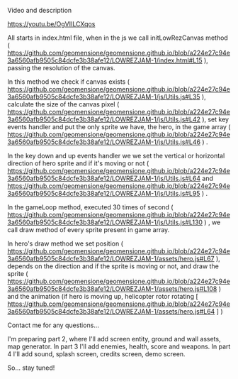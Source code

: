 Video and description

https://youtu.be/OgVIILCXqos

All starts in index.html file, when in the js we call initLowRezCanvas method ( https://github.com/geomensione/geomensione.github.io/blob/a224e27c94e3a6560afb9505c84dcfe3b38afe12/LOWREZJAM-1/index.html#L15 ), passing the resolution of the canvas.

In this method we check if canvas exists ( https://github.com/geomensione/geomensione.github.io/blob/a224e27c94e3a6560afb9505c84dcfe3b38afe12/LOWREZJAM-1/js/Utils.js#L35 ), calculate the size of the canvas pixel ( https://github.com/geomensione/geomensione.github.io/blob/a224e27c94e3a6560afb9505c84dcfe3b38afe12/LOWREZJAM-1/js/Utils.js#L42 ), set key events handler and put the only sprite we have, the hero, in the game array ( https://github.com/geomensione/geomensione.github.io/blob/a224e27c94e3a6560afb9505c84dcfe3b38afe12/LOWREZJAM-1/js/Utils.js#L46 ) .

In the key down and up events handler we we set the vertical or horizontal direction of hero sprite and if it's moving or not ( https://github.com/geomensione/geomensione.github.io/blob/a224e27c94e3a6560afb9505c84dcfe3b38afe12/LOWREZJAM-1/js/Utils.js#L64 and https://github.com/geomensione/geomensione.github.io/blob/a224e27c94e3a6560afb9505c84dcfe3b38afe12/LOWREZJAM-1/js/Utils.js#L95 ) .

In the gameLoop method, executed 30 times of second ( https://github.com/geomensione/geomensione.github.io/blob/a224e27c94e3a6560afb9505c84dcfe3b38afe12/LOWREZJAM-1/js/Utils.js#L130 ) , we call draw method of every sprite present in game array.

In hero's draw method we set position ( https://github.com/geomensione/geomensione.github.io/blob/a224e27c94e3a6560afb9505c84dcfe3b38afe12/LOWREZJAM-1/assets/hero.js#L67 ), depends on the direction and if the sprite is moving or not, and draw the sprite ( https://github.com/geomensione/geomensione.github.io/blob/a224e27c94e3a6560afb9505c84dcfe3b38afe12/LOWREZJAM-1/assets/hero.js#L108 )  and the animation (if hero is moving up, helicopter rotor rotating [ https://github.com/geomensione/geomensione.github.io/blob/a224e27c94e3a6560afb9505c84dcfe3b38afe12/LOWREZJAM-1/assets/hero.js#L64 ] )

Contact me for any questions...

I'm preparing part 2, where I'll add screen entity, ground and wall assets, map generator.
In part 3 I'll add enemies, health, score and weapons.
In part 4 I'll add sound, splash screen, credits screen, demo screen.

So... stay tuned!


